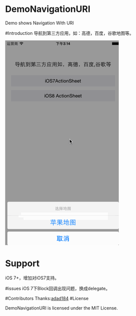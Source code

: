 # DemoNavigationURI
Demo shows Navigation With URI

#Introduction
导航到第三方应用，如：高德，百度，谷歌地图等。

![intro gif](https://github.com/sauchye/DemoNavigationURI/blob/master/into.gif)

# Support
iOS 7+，增加对iOS7支持。

#issues
iOS 7下Block回调出现问题，换成delegate。

#Contributors
Thanks:<a href="https://github.com/adad184">adad184</a>
#License

DemoNavigationURI is licensed under the MIT License.